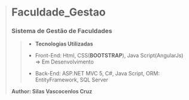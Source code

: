 > #  Faculdade_Gestao
>
> ### Sistema de Gestão de Faculdades
> > - **Tecnologias Utilizadas**
>>
>> - Front-End: Html, CSS(**BOOTSTRAP**), Java Script(AngularJs) => Em Desenvolvimento
>> - Back-End: ASP.NET MVC 5, C#, Java Script, ORM: EntityFramework, SQL Server  
>
> **Author: Silas Vascocenlos Cruz**

